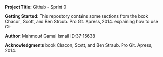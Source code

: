 **Project Title:** Github - Sprint 0

**Getting Started:**
This repository contains some sections from the book Chacon, Scott, and Ben Straub. Pro Git. Apress,
2014. explaining how to use Git.

**Author:** Mahmoud Gamal Ismail  ID:37-15638

**Acknowledgments** book Chacon, Scott, and Ben Straub. Pro Git. Apress,
2014.
